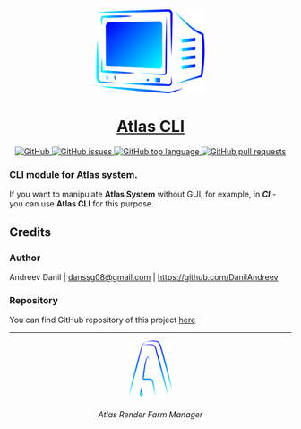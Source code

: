 <a href="#">
    <div align="center">
        <img alt="Atlas monitor logo" height="150" src="https://github.com/AtlasRender/atlas-media/blob/main/logos/AtlasMonitorLogo.svg"/>
    </div>
    <div align="center">
        <h1>Atlas CLI</h1>
    </div>
    <div align="center">
        <img alt="GitHub" src="https://img.shields.io/github/license/AtlasRender/atlas-cli"/>
        <img alt="GitHub issues" src="https://img.shields.io/github/issues-raw/AtlasRender/atlas-cli">
        <img alt="GitHub top language" src="https://img.shields.io/github/languages/top/AtlasRender/atlas-cli">
        <img alt="GitHub pull requests" src="https://img.shields.io/github/issues-pr/AtlasRender/atlas-cli">
    </div>
</a>

### CLI module for Atlas system.
If you want to manipulate __Atlas System__ without GUI, for example, in ___CI___ - you can use __Atlas CLI__ for this purpose. 

## Credits
### Author
Andreev Danil | danssg08@gmail.com | https://github.com/DanilAndreev
### Repository
You can find GitHub repository of this project [here](https://github.com/AtlasRender/atlas-cli)

<a>
    <hr/>
    <div align="center">
        <img alt="Atlas Render logo" src="https://github.com/AtlasRender/atlas-media/blob/main/logos/AtlasRenderLogo.svg" height="100" /> 
    </div>
    <div align="center">
        <h6>
            Atlas Render Farm Manager
        </h6>
    </div>
</a>
